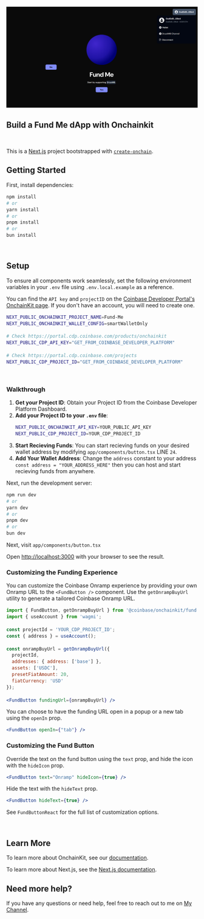 <p align="center">
  <picture>
<img width="1478" alt="Screenshot 2024-10-07 at 7 02 36 PM" src="/public/fund-me.png">
  </picture>
</p>

## Build a Fund Me dApp with Onchainkit

<br />

This is a [Next.js](https://nextjs.org) project bootstrapped with [`create-onchain`]().


## Getting Started

First, install dependencies:

```bash
npm install
# or
yarn install
# or
pnpm install
# or
bun install
```

<br />

## Setup

To ensure all components work seamlessly, set the following environment variables in your `.env` file using `.env.local.example` as a reference.

You can find the `API key` and `projectID` on the [Coinbase Developer Portal's OnchainKit page](https://portal.cdp.coinbase.com/products/onchainkit). If you don't have an account, you will need to create one. 

```sh
NEXT_PUBLIC_ONCHAINKIT_PROJECT_NAME=Fund-Me
NEXT_PUBLIC_ONCHAINKIT_WALLET_CONFIG=smartWalletOnly

# Check https://portal.cdp.coinbase.com/products/onchainkit
NEXT_PUBLIC_CDP_API_KEY="GET_FROM_COINBASE_DEVELOPER_PLATFORM"

# Check https://portal.cdp.coinbase.com/projects
NEXT_PUBLIC_CDP_PROJECT_ID="GET_FROM_COINBASE_DEVELOPER_PLATFORM"

```
<br />

### Walkthrough

1. **Get your Project ID**: Obtain your Project ID from the Coinbase Developer Platform Dashboard.
2. **Add your Project ID to your `.env` file**:
   ```sh
   NEXT_PUBLIC_ONCHAINKIT_API_KEY=YOUR_PUBLIC_API_KEY
   NEXT_PUBLIC_CDP_PROJECT_ID=YOUR_CDP_PROJECT_ID
   ```
3. **Start Recieving Funds**: You can start recieving funds on your desired wallet address by modifying `app/components/button.tsx` LINE `24`.
4. **Add Your Wallet Address**: Change the `address` constant to your address `const address = "YOUR_ADDRESS_HERE"` then you can host and start recieving funds from anywhere. 

Next, run the development server:

```bash
npm run dev
# or
yarn dev
# or
pnpm dev
# or
bun dev
```

Next, visit `app/components/button.tsx`

Open [http://localhost:3000](http://localhost:3000) with your browser to see the result.

### Customizing the Funding Experience

You can customize the Coinbase Onramp experience by providing your own Onramp URL to the `<FundButton />` component. Use the `getOnrampBuyUrl` utility to generate a tailored Coinbase Onramp URL.

```jsx
import { FundButton, getOnrampBuyUrl } from '@coinbase/onchainkit/fund';
import { useAccount } from 'wagmi';

const projectId = 'YOUR_CDP_PROJECT_ID';
const { address } = useAccount();

const onrampBuyUrl = getOnrampBuyUrl({
  projectId,
  addresses: { address: ['base'] },
  assets: ['USDC'],
  presetFiatAmount: 20,
  fiatCurrency: 'USD'
});

<FundButton fundingUrl={onrampBuyUrl} />
```

You can choose to have the funding URL open in a popup or a new tab using the `openIn` prop.

```jsx
<FundButton openIn={"tab"} />
```

### Customizing the Fund Button

Override the text on the fund button using the `text` prop, and hide the icon with the `hideIcon` prop.

```jsx
<FundButton text="Onramp" hideIcon={true} />
```

Hide the text with the `hideText` prop.

```jsx
<FundButton hideText={true} />
```

See `FundButtonReact` for the full list of customization options.

<br />


## Learn More

To learn more about OnchainKit, see our [documentation](https://docs.onchainkit.com).

To learn more about Next.js, see the [Next.js documentation](https://nextjs.org/docs).

## Need more help?

If you have any questions or need help, feel free to reach out to me on [My Channel](https://t.me/druxambchannel).